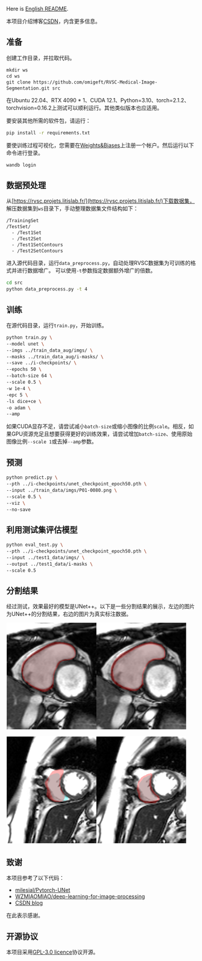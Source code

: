 Here is [English README](README.md).

本项目介绍博客[CSDN](https://blog.csdn.net/Omigeq/article/details/135882653)，内含更多信息。

## 准备

创建工作目录，并拉取代码。

```
mkdir ws
cd ws
git clone https://github.com/omigeft/RVSC-Medical-Image-Segmentation.git src
```


在Ubuntu 22.04、RTX 4090 * 1、CUDA 12.1、Python=3.10、torch=2.1.2、torchvision=0.16.2上测试可以顺利运行。其他类似版本也应适用。

要安装其他所需的软件包，请运行：

```sh
pip install -r requirements.txt
```

要使训练过程可视化，您需要在[Weights&Biases](https://wandb.ai/)上注册一个帐户。然后运行以下命令进行登录。

```sh
wandb login
```

## 数据预处理

从[https://rvsc.projets.litislab.fr/](https://rvsc.projets.litislab.fr/)下载数据集，
解压数据集到`ws`目录下，手动整理数据集文件结构如下：

```
/TrainingSet
/TestSet/
  - /Test1Set
  - /Test2Set
  - /Test1SetContours
  - /Test2SetContours
```

进入源代码目录，运行`data_preprocess.py`，自动处理RVSC数据集为可训练的格式并进行数据增广。 可以使用`-t`参数指定数据额外增广的倍数。 

```sh
cd src
python data_preprocess.py -t 4
```

## 训练

在源代码目录，运行`train.py`，开始训练。

```sh
python train.py \
--model unet \
--imgs ../train_data_aug/imgs/ \
--masks ../train_data_aug/i-masks/ \
--save ../i-checkpoints/ \
--epochs 50 \
--batch-size 64 \
--scale 0.5 \
-w 1e-4 \
-epc 5 \
-ls dice+ce \
-o adam \
--amp
```

如果CUDA显存不足，请尝试减小`batch-size`或缩小图像的比例`scale`。相反，如果GPU资源充足且想要获得更好的训练效果，请尝试增加`batch-size`、使用原始图像比例`--scale 1`或去掉`--amp`参数。 

## 预测

```sh
python predict.py \
--pth ../i-checkpoints/unet_checkpoint_epoch50.pth \
--input ../train_data/imgs/P01-0080.png \
--scale 0.5 \
--viz \
--no-save
```

## 利用测试集评估模型

```sh
python eval_test.py \
--pth ../i-checkpoints/unet_checkpoint_epoch50.pth \
--input ../test1_data/imgs/ \
--output ../test1_data/i-masks \
--scale 0.5
```

## 分割结果

经过测试，效果最好的模型是UNet++。以下是一些分割结果的展示，左边的图片为UNet++的分割结果，右边的图片为真实标注数据。

![P33-0020-seg](assets/P33-0020-seg.png)

![P35-0140-seg](assets/P35-0140-seg.png)

## 致谢

本项目参考了以下代码：

* [milesial/Pytorch-UNet](https://github.com/milesial/Pytorch-UNet)
* [WZMIAOMIAO/deep-learning-for-image-processing](https://github.com/WZMIAOMIAO/deep-learning-for-image-processing)
* [CSDN blog](https://blog.csdn.net/qq_43205656/article/details/121191937)

在此表示感谢。

## 开源协议

本项目采用[GPL-3.0 licence](LICENSE)协议开源。